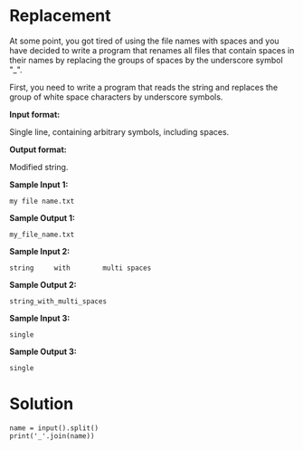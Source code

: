 # Replacement

At some point, you got tired of using the file names with spaces and you have decided to write a program that renames all files that contain spaces in their names by replacing the groups of spaces by the underscore symbol "_".

First, you need to write a program that reads the string and replaces the group of white space characters by underscore symbols.

**Input format:**

Single line, containing arbitrary symbols, including spaces.

**Output format:**

Modified string.

**Sample Input 1:**
```
my file name.txt
```
**Sample Output 1:**
```
my_file_name.txt
```
**Sample Input 2:**
```
string     with        multi spaces
```
**Sample Output 2:**
```
string_with_multi_spaces
```
**Sample Input 3:**
```
single
```
**Sample Output 3:**
```
single
```
# Solution
```
name = input().split()
print('_'.join(name))
```
